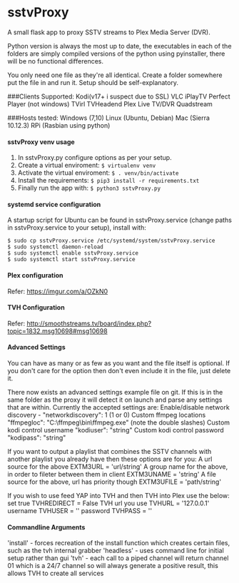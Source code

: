 sstvProxy
========

A small flask app to proxy SSTV streams to Plex Media Server (DVR).

Python version is always the most up to date, the executables in each of the folders are simply compiled versions of the python using pyinstaller, there will be no functional differences.

You only need one file as they're all identical. Create a folder somewhere put the file in and run it. Setup should be self-explanatory.

###Clients Supported:
Kodi(v17+ i suspect due to SSL)
VLC
iPlayTV
Perfect Player (not windows)
TVirl
TVHeadend
Plex Live TV/DVR
Quadstream

###Hosts tested:
Windows (7,10)
Linux (Ubuntu, Debian)
Mac (Sierra 10.12.3)
RPi (Rasbian using python)

#### sstvProxy venv usage
1. In sstvProxy.py configure options as per your setup.
2. Create a virtual enviroment: ```$ virtualenv venv```
3. Activate the virtual enviroment: ```$ . venv/bin/activate```
4. Install the requirements: ```$ pip3 install -r requirements.txt```
5. Finally run the app with: ```$ python3 sstvProxy.py```

#### systemd service configuration
A startup script for Ubuntu can be found in sstvProxy.service (change paths in sstvProxy.service to your setup), install with:

    $ sudo cp sstvProxy.service /etc/systemd/system/sstvProxy.service
    $ sudo systemctl daemon-reload
    $ sudo systemctl enable sstvProxy.service
    $ sudo systemctl start sstvProxy.service

#### Plex configuration
Refer: https://imgur.com/a/OZkN0

#### TVH Configuration
Refer: http://smoothstreams.tv/board/index.php?topic=1832.msg10698#msg10698


#### Advanced Settings

You can have as many or as few as you want and the file itself is optional. If you don't care for the option then don't even include it in the file, just delete it.

There now exists an advanced settings example file on git. If this is in the same folder as the proxy it will detect it on launch and parse any settings that are within. Currently the accepted settings are:
Enable/disable network discovery - "networkdiscovery": 1 (1 or 0)
Custom ffmpeg locations "ffmpegloc": "C:\\ffmpeg\\bin\\ffmpeg.exe" (note the double slashes)
Custom kodi control username "kodiuser": "string"
Custom kodi control password "kodipass": "string"

If you want to output a playlist that combines the SSTV channels with another playlist you already have then these options are for you:
A url source for the above EXTM3URL = 'url/string'
A group name for the above, in order to fileter between them in client EXTM3UNAME = 'string'
A file source for the above, url has priority though EXTM3UFILE = 'path/string'

If you wish to use feed YAP into TVH and then TVH into Plex use the below:
set true TVHREDIRECT = False
TVH url you use TVHURL = '127.0.0.1'
username TVHUSER = ''
password TVHPASS = ''


#### Commandline Arguments

'install' - forces recreation of the install function which creates certain files, such as the tvh internal grabber
'headless' - uses command line for initial setup rather than gui
'tvh' - each call to a piped channel will return channel 01 which is a 24/7 channel so will always generate a positive result, this allows TVH to create all services
